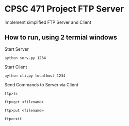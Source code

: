 # CPSC 471 Project FTP Server

Implement simplified FTP Server and Client

## How to run, using 2 termial windows

Start Server

```
python serv.py 1234
```

Start Client

```
python cli.py localhost 1234
```

Send Commands to Server via Client

```
ftp>ls

ftp>get <filename>

ftp>put <filename>

ftp>exit
```
